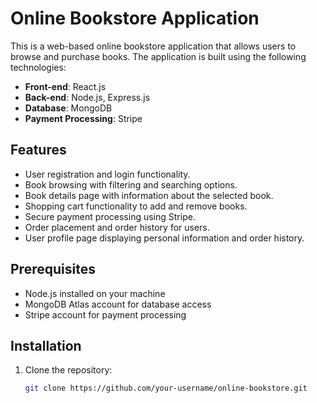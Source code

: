 # Online Bookstore Application

This is a web-based online bookstore application that allows users to browse and purchase books. The application is built using the following technologies:

- **Front-end**: React.js
- **Back-end**: Node.js, Express.js
- **Database**: MongoDB
- **Payment Processing**: Stripe

## Features

- User registration and login functionality.
- Book browsing with filtering and searching options.
- Book details page with information about the selected book.
- Shopping cart functionality to add and remove books.
- Secure payment processing using Stripe.
- Order placement and order history for users.
- User profile page displaying personal information and order history.

## Prerequisites

- Node.js installed on your machine
- MongoDB Atlas account for database access
- Stripe account for payment processing

## Installation

1. Clone the repository:

   ```bash
   git clone https://github.com/your-username/online-bookstore.git
